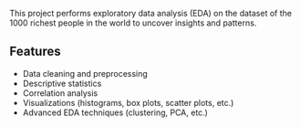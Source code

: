 This project performs exploratory data analysis (EDA) on the dataset of the 1000 richest people in the world to uncover insights and patterns.

## Features

- Data cleaning and preprocessing
- Descriptive statistics
- Correlation analysis
- Visualizations (histograms, box plots, scatter plots, etc.)
- Advanced EDA techniques (clustering, PCA, etc.)
